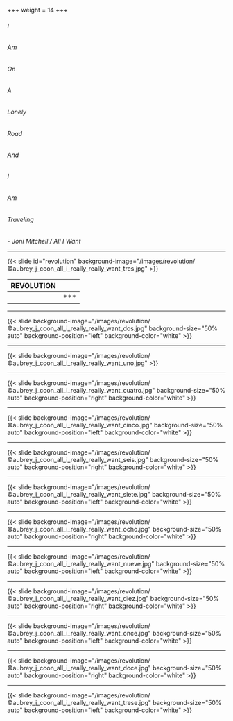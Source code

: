+++
weight = 14
+++

###### I  
###### Am  
###### On  
###### A  
###### Lonely  
###### Road  
###### And  
###### I   
###### Am  
###### Traveling  

*- Joni Mitchell / All I Want*

---

{{< slide id="revolution" background-image="/images/revolution/©aubrey_j_coon_all_i_really_really_want_tres.jpg" >}}

| REVOLUTION  |                  |
| :---                      |             ---: |
|                           |              *** |

---

{{< slide background-image="/images/revolution/©aubrey_j_coon_all_i_really_really_want_dos.jpg" background-size="50% auto" background-position="left" background-color="white" >}}

---

{{< slide background-image="/images/revolution/©aubrey_j_coon_all_i_really_really_want_uno.jpg" >}}

---

{{< slide background-image="/images/revolution/©aubrey_j_coon_all_i_really_really_want_cuatro.jpg" background-size="50% auto" background-position="right" background-color="white" >}}

---

{{< slide background-image="/images/revolution/©aubrey_j_coon_all_i_really_really_want_cinco.jpg" background-size="50% auto" background-position="left" background-color="white" >}}

---

{{< slide background-image="/images/revolution/©aubrey_j_coon_all_i_really_really_want_seis.jpg" background-size="50% auto" background-position="right" background-color="white" >}}

---

{{< slide background-image="/images/revolution/©aubrey_j_coon_all_i_really_really_want_siete.jpg" background-size="50% auto" background-position="left" background-color="white" >}}

---

{{< slide background-image="/images/revolution/©aubrey_j_coon_all_i_really_really_want_ocho.jpg" background-size="50% auto" background-position="right" background-color="white" >}}

---

{{< slide background-image="/images/revolution/©aubrey_j_coon_all_i_really_really_want_nueve.jpg" background-size="50% auto" background-position="left" background-color="white" >}}

---

{{< slide background-image="/images/revolution/©aubrey_j_coon_all_i_really_really_want_diez.jpg" background-size="50% auto" background-position="right" background-color="white" >}}

---

{{< slide background-image="/images/revolution/©aubrey_j_coon_all_i_really_really_want_once.jpg" background-size="50% auto" background-position="left" background-color="white" >}}

---

{{< slide background-image="/images/revolution/©aubrey_j_coon_all_i_really_really_want_doce.jpg" background-size="50% auto" background-position="right" background-color="white" >}}

---

{{< slide background-image="/images/revolution/©aubrey_j_coon_all_i_really_really_want_trese.jpg" background-size="50% auto" background-position="left" background-color="white" >}}

